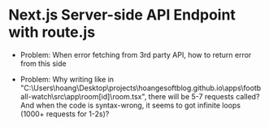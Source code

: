 # Next.js Server-side API Endpoint with route.js
- Problem: When error fetching from 3rd party API, how to return error from this side


- Problem: Why writing like in "C:\Users\hoang\Desktop\projects\hoangesoftblog.github.io\apps\football-watch\src\app\room\[id]\room.tsx", there will be 5-7 requests called? And when the code is syntax-wrong, it seems to got infinite loops (1000+ requests for 1-2s)?